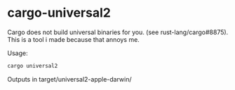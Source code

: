 # cargo-universal2

Cargo does not build universal binaries for you. (see rust-lang/cargo#8875). This is a tool i made because that annoys me.

Usage:

```bash
cargo universal2
```

Outputs in target/universal2-apple-darwin/
